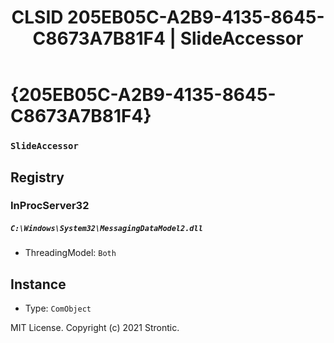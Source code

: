 ﻿---
title: "CLSID 205EB05C-A2B9-4135-8645-C8673A7B81F4 | SlideAccessor"
excerpt: What is COM-Object CLSID 205EB05C-A2B9-4135-8645-C8673A7B81F4?
---

# {205EB05C-A2B9-4135-8645-C8673A7B81F4}

### `SlideAccessor`

## Registry


### InProcServer32

##### `C:\Windows\System32\MessagingDataModel2.dll`
* ThreadingModel: `Both`

## Instance

* Type: `ComObject`

MIT License. Copyright (c) 2021 Strontic.


